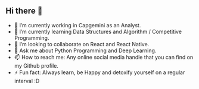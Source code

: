 ## Hi there 👋
- 🔭 I’m currently working in Capgemini as an Analyst.
- 🌱 I’m currently learning Data Structures and Algorithm / Competitive Programming.
- 👯 I’m looking to collaborate on React and React Native.
- 💬 Ask me about Python Programming and Deep Learning.
- 📫 How to reach me: Any online social media handle that you can find on my Github profile.
- ⚡ Fun fact: Always learn, be Happy and detoxify yourself on a regular interval :D

